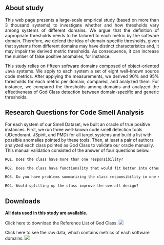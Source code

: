 ## About study

<p align="justify">This web page presents a large-scale empirical study (based on more than 3 thousand systems) to investigate whether and how thresholds vary among systems of different domains. We argue that the definition of appropriate thresholds needs to be tailored to each metric by the software domain. Therefore, we defend the idea of domain-specific thresholds, given that systems from different domains may have distinct characteristics and, it may impair the derived metric thresholds. As consequence, it can increase the number of false positive anomalies, for instance.</p> 


<p align="justify">This study relies on fifteen software domains composed of object-oriented Java systems. We apply to each system a set of eight well-known source code metrics. After applying the measurements, we derived 90% and 95% thresholds for each metric per domain, compared, and analyzed them. For instance, we compared the thresholds among domains and analyzed the effectiveness of God Class detection between domain-specific and generic thresholds. </p>

## Research Questions for Code Smell Analysis

For each system of our Smell Dataset, we built an oracle of true positive instances. First, we run three well-known code smell detection tools (JDeodorant, JSpirit, and PMD) for all target systems and build a list with possible anomalies pointed by these tools. Then, at least a pair of authors analyzed each class pointed as God Class to validate our oracle manually. This manual validation consisted of the answer of four questions below.

```markdown
RQ1. Does the class have more than one responsibility?

RQ2. Does the class have functionality that would fit better into other classes?

RQ3. Do you have problems summarizing the class responsibility in one sentence?

RQ4. Would splitting up the class improve the overall design?
```

## Downloads

**All data used in this study are available.**

Click here to download the Reference List of God Class. <a href="https://github.com/labsoft-ufmg/techdebt-2018/raw/master/Data/Oracle.pdf" download="Download"><img src="https://cdn2.iconfinder.com/data/icons/snipicons/5000/download-alt-48.png" /></a>

Click here to see the raw data, which contains metrics of each software domains. <a href="https://github.com/labsoft-ufmg/techdebt-2018/tree/master/Data/Metrics" target="_blank"><img src="https://cdn2.iconfinder.com/data/icons/snipicons/5000/download-alt-48.png" /></a>
